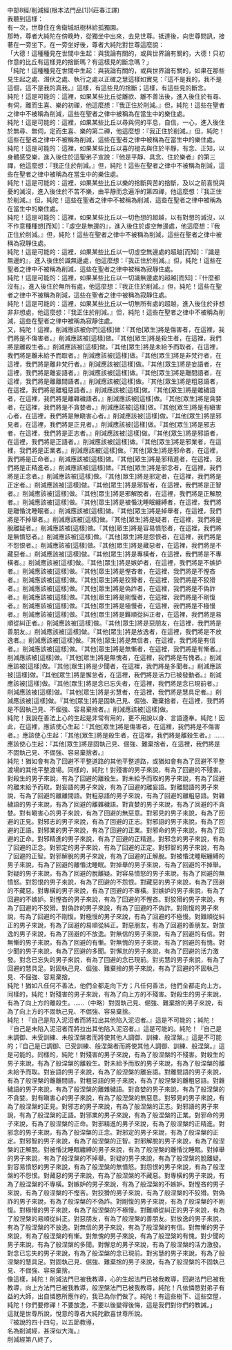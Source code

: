 中部8經/削減經(根本法門品[1])(莊春江譯)  
我聽到這樣：  
有一次，世尊住在舍衛城祇樹林給孤獨園。  
那時，尊者大純陀在傍晚時，從獨坐中出來，去見世尊。抵達後，向世尊問訊，接著在一旁坐下。在一旁坐好後，尊者大純陀對世尊這麼說：  
「大德！這種種見在世間中生起：與我論有關的，或與世界論有關的，大德！只初作意的比丘有這樣見的捨斷嗎？有這樣見的斷念嗎？」  
「純陀！這種種見在世間中生起：與我論有關的，或與世界論有關的，如果在那些見生起之處、潛伏之處、執行之處以正確之慧這樣如實見：『這不是我的，我不是這個，這不是我的真我。』這樣，有這些見的捨斷；這樣，有這些見的斷念。  
純陀！這是可能的：這裡，如果某些比丘從離欲、離不善法後，進入後住於有尋、有伺，離而生喜、樂的初禪，他這麼想：『我正住於削減。』但，純陀！這些在聖者之律中不被稱為削減，這些在聖者之律中被稱為在當生中的樂住處。  
純陀！這是可能的：這裡，如果某些比丘以尋與伺的平息，自信，一心，進入後住於無尋、無伺，定而生喜、樂的第二禪，他這麼想：『我正住於削減。』但，純陀！這些在聖者之律中不被稱為削減，這些在聖者之律中被稱為在當生中的樂住處。  
純陀！這是可能的：這裡，如果某些比丘以喜的褪去與住於平靜，有念、正知，以身體感受樂，進入後住於這聖弟子宣說：『他是平靜、具念、住於樂者』的第三禪，他這麼想：『我正住於削減。』但，純陀！這些在聖者之律中不被稱為削減，這些在聖者之律中被稱為在當生中的樂住處。  
純陀！這是可能的：這裡，如果某些比丘以樂的捨斷與苦的捨斷，及以之前喜悅與憂的滅沒，進入後住於不苦不樂，由平靜而念遍淨的第四禪，他這麼想：『我正住於削減。』但，純陀！這些在聖者之律中不被稱為削減，這些在聖者之律中被稱為在當生中的樂住處。  
純陀！這是可能的：這裡，如果某些比丘以一切色想的超越，以有對想的滅沒，以不作意種種想[而知]：『虛空是無邊的』，進入後住於虛空無邊處，他這麼想：『我正住於削減。』但，純陀！這些在聖者之律中不被稱為削減，這些在聖者之律中被稱為寂靜住處。  
純陀！這是可能的：這裡，如果某些比丘以一切虛空無邊處的超越[而知]：『識是無邊的』，進入後住於識無邊處，他這麼想：『我正住於削減。』但，純陀！這些在聖者之律中不被稱為削減，這些在聖者之律中被稱為寂靜住處。  
純陀！這是可能的：這裡，如果某些比丘以一切識無邊處的超越[而知]：『什麼都沒有』，進入後住於無所有處，他這麼想：『我正住於削減。』但，純陀！這些在聖者之律中不被稱為削減，這些在聖者之律中被稱為寂靜住處。  
純陀！這是可能的：這裡，如果某些比丘以一切無所有處的超越，進入後住於非想非非想處，他這麼想：『我正住於削減。』但，純陀！這些在聖者之律中不被稱為削減，這些在聖者之律中被稱為寂靜住處。  
又，純陀！這裡，削減應該被你們[這樣]做：『其他[眾生]將是傷害者，在這裡，我們將是不傷害者。』削減應該被[這樣]做。『其他[眾生]將是殺生者，在這裡，我們將是離殺生者。』削減應該被[這樣]做。『其他[眾生]將是未給予而取者，在這裡，我們將是離未給予而取者。』削減應該被[這樣]做。『其他[眾生]將是非梵行者，在這裡，我們將是離非梵行者。』削減應該被[這樣]做。『其他[眾生]將是妄語者，在這裡，我們將是離妄語者。』削減應該被[這樣]做。『其他[眾生]將是離間語者，在這裡，我們將是離離間語者。』削減應該被[這樣]做。『其他[眾生]將是粗惡語者，在這裡，我們將是離粗惡語者。』削減應該被[這樣]做。『其他[眾生]將是雜穢語者，在這裡，我們將是離雜穢語者。』削減應該被[這樣]做。『其他[眾生]將是貪婪者，在這裡，我們將是不貪婪者。』削減應該被[這樣]做。『其他[眾生]將是有瞋害心者，在這裡，我們將是無瞋害心者。』削減應該被[這樣]做。『其他[眾生]將是邪見者，在這裡，我們將是正見者。』削減應該被[這樣]做。『其他[眾生]將是邪志者，在這裡，我們將是正志者。』削減應該被[這樣]做。『其他[眾生]將是邪語者，在這裡，我們將是正語者。』削減應該被[這樣]做。『其他[眾生]將是邪業者，在這裡，我們將是正業者。』削減應該被[這樣]做。『其他[眾生]將是邪命者，在這裡，我們將是正命者。』削減應該被[這樣]做。『其他[眾生]將是邪精進者，在這裡，我們將是正精進者。』削減應該被[這樣]做。『其他[眾生]將是邪念者，在這裡，我們將是正念者。』削減應該被[這樣]做。『其他[眾生]將是邪定者，在這裡，我們將是正定者。』削減應該被[這樣]做。『其他[眾生]將是邪智者，在這裡，我們將是正智者。』削減應該被[這樣]做。『其他[眾生]將是邪解脫者，在這裡，我們將是正解脫者。』削減應該被[這樣]做。『其他[眾生]將是被惛沈睡眠纏縛者，在這裡，我們將是離惛沈睡眠者。』削減應該被[這樣]做。『其他[眾生]將是掉舉者，在這裡，我們將是不掉舉者。』削減應該被[這樣]做。『其他[眾生]將是疑者，在這裡，我們將是脫離疑者。』削減應該被[這樣]做。『其他[眾生]將是容易憤怒者，在這裡，我們將是無憤怒者。』削減應該被[這樣]做。『其他[眾生]將是怨恨者，在這裡，我們將是不怨恨者。』削減應該被[這樣]做。『其他[眾生]將是藏惡者，在這裡，我們將是不藏惡者。』削減應該被[這樣]做。『其他[眾生]將是專橫者，在這裡，我們將是不專橫者。』削減應該被[這樣]做。『其他[眾生]將是嫉妒者，在這裡，我們將是不嫉妒者。』削減應該被[這樣]做。『其他[眾生]將是慳吝者，在這裡，我們將是不慳吝者。』削減應該被[這樣]做。『其他[眾生]將是狡猾者，在這裡，我們將是不狡猾者。』削減應該被[這樣]做。『其他[眾生]將是偽詐者，在這裡，我們將是不偽詐者。』削減應該被[這樣]做。『其他[眾生]將是剛愎者，在這裡，我們將是不剛愎者。』削減應該被[這樣]做。『其他[眾生]將是極慢者，在這裡，我們將是不極慢者。』削減應該被[這樣]做。『其他[眾生]將是難順從糾正者，在這裡，我們將是易順從糾正者。』削減應該被[這樣]做。『其他[眾生]將是惡朋友，在這裡，我們將是善朋友。』削減應該被[這樣]做。『其他[眾生]將是放逸者，在這裡，我們將是不放逸者。』削減應該被[這樣]做。『其他[眾生]將是無信者，在這裡，我們將是有信者。』削減應該被[這樣]做。『其他[眾生]將是無慚者，在這裡，我們將是有慚者。』削減應該被[這樣]做。『其他[眾生]將是無愧者，在這裡，我們將是有愧者。』削減應該被[這樣]做。『其他[眾生]將是少聞者，在這裡，我們將是多聞者。』削減應該被[這樣]做。『其他[眾生]將是懈怠者，在這裡，我們將是活力已被發動者。』削減應該被[這樣]做。『其他[眾生]將是念已忘失者，在這裡，我們將是念已現前者。』削減應該被[這樣]做。『其他[眾生]將是劣慧者，在這裡，我們將是慧具足者。』削減應該被[這樣]做。『其他[眾生]將是固執己見、倔強、難棄捨者，在這裡，我們將是不固執己見、不倔強、容易棄捨者。』削減應該被[這樣]做。  
純陀！我說在善法上心的生起是非常有用的，更不用說以身、言語遵奉。純陀！因此，在這裡，應該使心生起：『其他[眾生]將是傷害者，在這裡，我們將是不傷害者。』應該使心生起：『其他[眾生]將是殺生者，在這裡，我們將是離殺生者。』……應該使心生起：『其他[眾生]將是固執己見、倔強、難棄捨者，在這裡，我們將是不固執己見、不倔強、容易棄捨者。』  
純陀！猶如會有為了回避不平整道路的其他平整道路，或猶如會有為了回避不平整渡場的其他平整渡場。同樣的，純陀！對殘害的男子來說，有為了回避的不殘害。對殺生的男子來說，有為了回避的離殺生。對未給予而取的男子來說，有為了回避的離未給予而取。對妄語的男子來說，有為了回避的離妄語。對離間語的男子來說，有為了回避的離離間語。對粗惡語的男子來說，有為了回避的離粗惡語。對雜穢語的男子來說，有為了回避的離雜穢語。對貪婪的男子來說，有為了回避的不貪婪。對有瞋害心的男子來說，有為了回避的無惡意。對邪見的男子來說，有為了回避的正見。對邪志的男子來說，有為了回避的正志。對邪語的男子來說，有為了回避的正語。對邪業的男子來說，有為了回避的正業。對邪命的男子來說，有為了回避的正命。對邪精進的男子來說，有為了回避的正精進。對邪念的男子來說，有為了回避的正念。對邪定的男子來說，有為了回避的正定。對邪智的男子來說，有為了回避的正智。對邪解脫的男子來說，有為了回避的正解脫。對被惛沈睡眠纏縛的男子來說，有為了回避的離惛沈睡眠。對掉舉的男子來說，有為了回避的不掉舉。對疑的男子來說，有為了回避的脫離疑。對容易憤怒的男子來說，有為了回避的無憤怒。對怨恨的男子來說，有為了回避的不怨恨。對藏惡的男子來說，有為了回避的不藏惡。對專橫的男子來說，有為了回避的不專橫。對嫉妒的男子來說，有為了回避的不嫉妒。對慳吝的男子來說，有為了回避的不慳吝。對狡猾的男子來說，有為了回避的不狡猾。對偽詐的男子來說，有為了回避的不偽詐。對剛愎的男子來說，有為了回避的不剛愎。對極慢的男子來說，有為了回避的不極慢。對難順從糾正的男子來說，有為了回避的易順從糾正。對惡朋友，有為了回避的善朋友。對放逸的男子來說，有為了回避的不放逸。對無信的男子來說，有為了回避的有信。對無慚的男子來說，有為了回避的有慚。對無愧的男子來說，有為了回避的有愧。對少聞的男子來說，有為了回避的多聞。對懈怠的男子來說，有為了回避的活力激發。對念已忘失的男子來說，有為了回避的念已現前。對劣慧的男子來說，有為了回避的慧具足。對固執己見、倔強、難棄捨的男子來說，有為了回避的不固執己見、不倔強、容易棄捨。  
純陀！猶如凡任何不善法，他們全都走向下方；凡任何善法，他們全都走向上方。同樣的，純陀！對殘害的男子來說，有為了向上方的不殘害。對殺生的男子來說，有為了向上方的離殺生。……（中略）對固執己見、倔強、難棄捨的男子來說，有為了向上方的不固執己見、不倔強、容易棄捨。  
純陀！『自己是陷入泥沼者而將拉出其他陷入泥沼者。』這是不可能的；純陀！『自己是未陷入泥沼者而將拉出其他陷入泥沼者。』這是可能的。純陀！『自己是未調御、未受訓練、未般涅槃者而將使其他人調御、訓練、般涅槃。』這是不可能的；『自己是已調御、已受訓練、般涅槃者而將使其他人調御、訓練、般涅槃。』這是可能的。同樣的，純陀！對殘害的男子來說，有為了般涅槃的不殘害。對殺生的男子來說，有為了般涅槃的離殺生。對未給予而取的男子來說，有為了般涅槃的離未給予而取。對妄語的男子來說，有為了般涅槃的離妄語。對離間語的男子來說，有為了般涅槃的離離間語。對粗惡語的男子來說，有為了般涅槃的離粗惡語。對雜穢語的男子來說，有為了般涅槃的離雜穢語。對貪婪的男子來說，有為了般涅槃的不貪婪。對有瞋害心的男子來說，有為了般涅槃的無惡意。對邪見的男子來說，有為了般涅槃的正見。對邪志的男子來說，有為了般涅槃的正志。對邪語的男子來說，有為了般涅槃的正語。對邪業的男子來說，有為了般涅槃的正業。對邪命的男子來說，有為了般涅槃的正命。對邪精進的男子來說，有為了般涅槃的正精進。對邪念的男子來說，有為了般涅槃的正念。對邪定的男子來說，有為了般涅槃的正定。對邪智的男子來說，有為了般涅槃的正智。對邪解脫的男子來說，有為了般涅槃的正解脫。對被惛沈睡眠纏縛的男子來說，有為了般涅槃的離惛沈睡眠。對掉舉的男子來說，有為了般涅槃的不掉舉。對疑的男子來說，有為了般涅槃的脫離疑。對容易憤怒的男子來說，有為了般涅槃的無憤怒。對怨恨的男子來說，有為了般涅槃的不怨恨。對藏惡的男子來說，有為了般涅槃的不藏惡。對專橫的男子來說，有為了般涅槃的不專橫。對嫉妒的男子來說，有為了般涅槃的不嫉妒。對慳吝的男子來說，有為了般涅槃的不慳吝。對狡猾的男子來說，有為了般涅槃的不狡猾。對偽詐的男子來說，有為了般涅槃的不偽詐。對剛愎的男子來說，有為了般涅槃的不剛愎。對極慢的男子來說，有為了般涅槃的不極慢。對難順從糾正的男子來說，有為了般涅槃的易順從糾正。對惡朋友，有為了般涅槃的善朋友。對放逸的男子來說，有為了般涅槃的不放逸。對無信的男子來說，有為了般涅槃的有信。對無慚的男子來說，有為了般涅槃的有慚。對無愧的男子來說，有為了般涅槃的有愧。對少聞的男子來說，有為了般涅槃的多聞。對懈怠的男子來說，有為了般涅槃的活力激發。對念已忘失的男子來說，有為了般涅槃的念已現前。對劣慧的男子來說，有為了般涅槃的慧具足。對固執己見、倔強、難棄捨的男子來說，有為了般涅槃的不固執己見、不倔強、容易棄捨。  
像這樣，純陀！削減法門已被我教導，心的生起法門已被我教導，回避法門已被我教導，向上方法門已被我教導，般涅槃法門已被我教導，純陀！凡依憐愍對弟子有益的大師，出自憐愍所應作的，我已為你們做了。純陀！有這些樹下、這些空屋，純陀！你們要修禪！不要放逸，不要以後變得後悔，這是我們對你們的教誡。」  
這就是世尊所說，悅意的尊者大純陀歡喜世尊所說。  
『被說的四十四句，以五節教導，  
名為削減經，甚深似大海。』  
削減經第八終了。  
  
  

